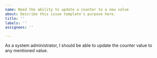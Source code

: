 ```yaml
---
name: Need the ability to update a counter to a new value
about: Describe this issue template's purpose here.
title: ''
labels: ''
assignees: ''

---
```


As a system administrator, I should be able to update the counter value to any mentioned value.
